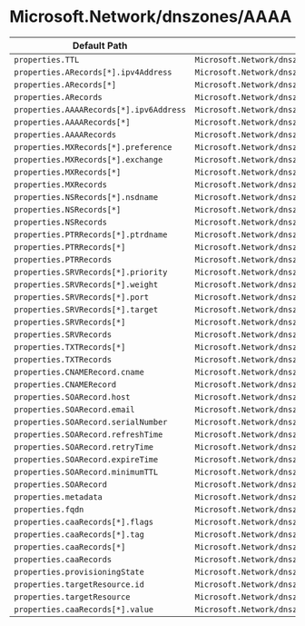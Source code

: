 # Microsoft.Network/dnszones/AAAA

| Default Path | Alias |
|---|---|
| `properties.TTL` | `Microsoft.Network/dnszones/AAAA/TTL` |
| `properties.ARecords[*].ipv4Address` | `Microsoft.Network/dnszones/AAAA/ARecords[*].ipv4Address` |
| `properties.ARecords[*]` | `Microsoft.Network/dnszones/AAAA/ARecords[*]` |
| `properties.ARecords` | `Microsoft.Network/dnszones/AAAA/ARecords` |
| `properties.AAAARecords[*].ipv6Address` | `Microsoft.Network/dnszones/AAAA/AAAARecords[*].ipv6Address` |
| `properties.AAAARecords[*]` | `Microsoft.Network/dnszones/AAAA/AAAARecords[*]` |
| `properties.AAAARecords` | `Microsoft.Network/dnszones/AAAA/AAAARecords` |
| `properties.MXRecords[*].preference` | `Microsoft.Network/dnszones/AAAA/MXRecords[*].preference` |
| `properties.MXRecords[*].exchange` | `Microsoft.Network/dnszones/AAAA/MXRecords[*].exchange` |
| `properties.MXRecords[*]` | `Microsoft.Network/dnszones/AAAA/MXRecords[*]` |
| `properties.MXRecords` | `Microsoft.Network/dnszones/AAAA/MXRecords` |
| `properties.NSRecords[*].nsdname` | `Microsoft.Network/dnszones/AAAA/NSRecords[*].nsdname` |
| `properties.NSRecords[*]` | `Microsoft.Network/dnszones/AAAA/NSRecords[*]` |
| `properties.NSRecords` | `Microsoft.Network/dnszones/AAAA/NSRecords` |
| `properties.PTRRecords[*].ptrdname` | `Microsoft.Network/dnszones/AAAA/PTRRecords[*].ptrdname` |
| `properties.PTRRecords[*]` | `Microsoft.Network/dnszones/AAAA/PTRRecords[*]` |
| `properties.PTRRecords` | `Microsoft.Network/dnszones/AAAA/PTRRecords` |
| `properties.SRVRecords[*].priority` | `Microsoft.Network/dnszones/AAAA/SRVRecords[*].priority` |
| `properties.SRVRecords[*].weight` | `Microsoft.Network/dnszones/AAAA/SRVRecords[*].weight` |
| `properties.SRVRecords[*].port` | `Microsoft.Network/dnszones/AAAA/SRVRecords[*].port` |
| `properties.SRVRecords[*].target` | `Microsoft.Network/dnszones/AAAA/SRVRecords[*].target` |
| `properties.SRVRecords[*]` | `Microsoft.Network/dnszones/AAAA/SRVRecords[*]` |
| `properties.SRVRecords` | `Microsoft.Network/dnszones/AAAA/SRVRecords` |
| `properties.TXTRecords[*]` | `Microsoft.Network/dnszones/AAAA/TXTRecords[*]` |
| `properties.TXTRecords` | `Microsoft.Network/dnszones/AAAA/TXTRecords` |
| `properties.CNAMERecord.cname` | `Microsoft.Network/dnszones/AAAA/CNAMERecord.cname` |
| `properties.CNAMERecord` | `Microsoft.Network/dnszones/AAAA/CNAMERecord` |
| `properties.SOARecord.host` | `Microsoft.Network/dnszones/AAAA/SOARecord.host` |
| `properties.SOARecord.email` | `Microsoft.Network/dnszones/AAAA/SOARecord.email` |
| `properties.SOARecord.serialNumber` | `Microsoft.Network/dnszones/AAAA/SOARecord.serialNumber` |
| `properties.SOARecord.refreshTime` | `Microsoft.Network/dnszones/AAAA/SOARecord.refreshTime` |
| `properties.SOARecord.retryTime` | `Microsoft.Network/dnszones/AAAA/SOARecord.retryTime` |
| `properties.SOARecord.expireTime` | `Microsoft.Network/dnszones/AAAA/SOARecord.expireTime` |
| `properties.SOARecord.minimumTTL` | `Microsoft.Network/dnszones/AAAA/SOARecord.minimumTTL` |
| `properties.SOARecord` | `Microsoft.Network/dnszones/AAAA/SOARecord` |
| `properties.metadata` | `Microsoft.Network/dnszones/AAAA/metadata` |
| `properties.fqdn` | `Microsoft.Network/dnszones/AAAA/fqdn` |
| `properties.caaRecords[*].flags` | `Microsoft.Network/dnszones/AAAA/caaRecords[*].flags` |
| `properties.caaRecords[*].tag` | `Microsoft.Network/dnszones/AAAA/caaRecords[*].tag` |
| `properties.caaRecords[*]` | `Microsoft.Network/dnszones/AAAA/caaRecords[*]` |
| `properties.caaRecords` | `Microsoft.Network/dnszones/AAAA/caaRecords` |
| `properties.provisioningState` | `Microsoft.Network/dnszones/AAAA/provisioningState` |
| `properties.targetResource.id` | `Microsoft.Network/dnszones/AAAA/targetResource.id` |
| `properties.targetResource` | `Microsoft.Network/dnszones/AAAA/targetResource` |
| `properties.caaRecords[*].value` | `Microsoft.Network/dnszones/AAAA/caaRecords[*].value` |

